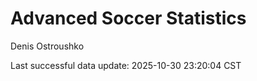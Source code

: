 # Advanced Soccer Statistics
Denis Ostroushko

<!-- gfm -->

Last successful data update: 2025-10-30 23:20:04 CST
